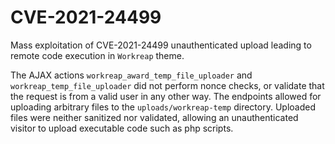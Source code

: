 # CVE-2021-24499
Mass exploitation of CVE-2021-24499 unauthenticated upload leading to remote code execution in `Workreap` theme.

The AJAX actions `workreap_award_temp_file_uploader` and `workreap_temp_file_uploader` did not perform nonce checks, or validate that the request is from a valid user in any other way. The endpoints allowed for uploading arbitrary files to the `uploads/workreap-temp` directory. Uploaded files were neither sanitized nor validated, allowing an unauthenticated visitor to upload executable code such as php scripts.
